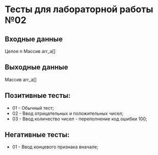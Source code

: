 # Тесты для лабораторной работы №02

## Входные данные
Целое n
Массив arr_a[]

## Выходные данные
Массив arr_a[]

## Позитивные тесты:
- 01 - Обычный тест;
- 02 - Ввод отрицательных и положительных чисел;
- 03 - Ввод количество чисел - переполнение код ошибки 100;
## Негативные тесты:
- 01 - Ввод концевого признака вначале;
